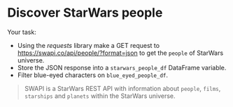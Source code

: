 # Discover StarWars people

Your task:

- Using the _requests_ library make a GET request to https://swapi.co/api/people/?format=json to get the `people` of StarWars universe.
- Store the JSON response into a `starwars_people_df` DataFrame variable.
- Filter blue-eyed characters on `blue_eyed_people_df`.

> SWAPI is a StarWars REST API with information about  `people`, `films`, `starships` and `planets` within the StarWars universe.